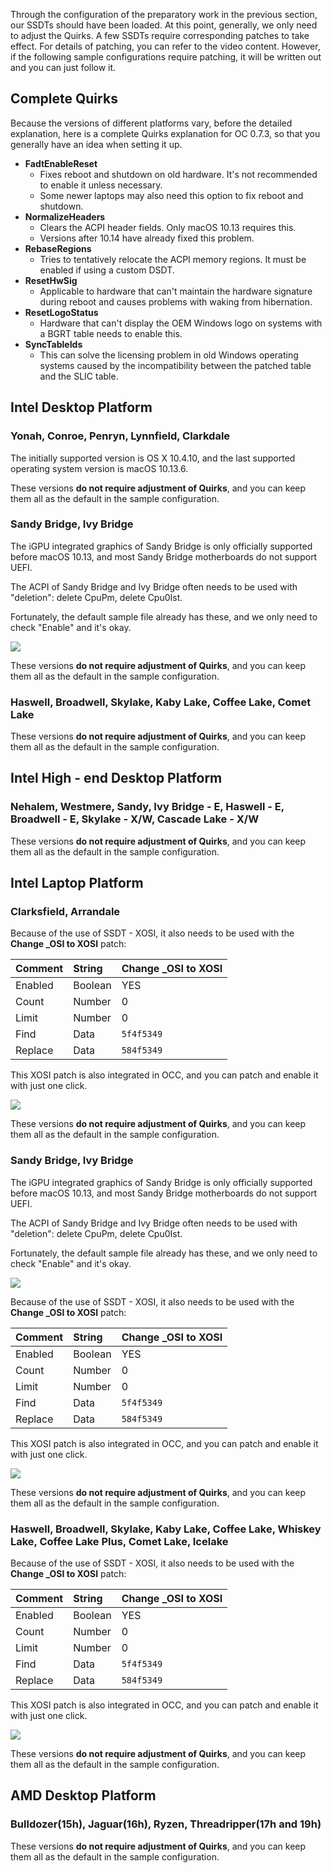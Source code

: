 Through the configuration of the preparatory work in the previous section, our SSDTs should have been loaded. At this point, generally, we only need to adjust the Quirks. A few SSDTs require corresponding patches to take effect. For details of patching, you can refer to the video content. However, if the following sample configurations require patching, it will be written out and you can just follow it.

## Complete Quirks

Because the versions of different platforms vary, before the detailed explanation, here is a complete Quirks explanation for OC 0.7.3, so that you generally have an idea when setting it up.

- **FadtEnableReset**
    * Fixes reboot and shutdown on old hardware. It's not recommended to enable it unless necessary.
    * Some newer laptops may also need this option to fix reboot and shutdown.
- **NormalizeHeaders**
    * Clears the ACPI header fields. Only macOS 10.13 requires this.
    * Versions after 10.14 have already fixed this problem.
- **RebaseRegions**
    * Tries to tentatively relocate the ACPI memory regions. It must be enabled if using a custom DSDT.
- **ResetHwSig**
    * Applicable to hardware that can't maintain the hardware signature during reboot and causes problems with waking from hibernation.
- **ResetLogoStatus**
    * Hardware that can't display the OEM Windows logo on systems with a BGRT table needs to enable this.
- **SyncTableIds**
    * This can solve the licensing problem in old Windows operating systems caused by the incompatibility between the patched table and the SLIC table.

## Intel Desktop Platform

### Yonah, Conroe, Penryn, Lynnfield, Clarkdale

The initially supported version is OS X 10.4.10, and the last supported operating system version is macOS 10.13.6.

These versions **do not require adjustment of Quirks**, and you can keep them all as the default in the sample configuration.

### Sandy Bridge, Ivy Bridge

The iGPU integrated graphics of Sandy Bridge is only officially supported before macOS 10.13, and most Sandy Bridge motherboards do not support UEFI.

The ACPI of Sandy Bridge and Ivy Bridge often needs to be used with "deletion": delete CpuPm, delete Cpu0Ist.

Fortunately, the default sample file already has these, and we only need to check "Enable" and it's okay.

![](https://seanchang.github.io/picx-images-hosting/20241109/xuanyuan.me-16321016052307.webp) 

These versions **do not require adjustment of Quirks**, and you can keep them all as the default in the sample configuration.

### Haswell, Broadwell, Skylake, Kaby Lake, Coffee Lake, Comet Lake

These versions **do not require adjustment of Quirks**, and you can keep them all as the default in the sample configuration.

## Intel High - end Desktop Platform

### Nehalem, Westmere, Sandy, Ivy Bridge - E, Haswell - E, Broadwell - E, Skylake - X/W, Cascade Lake - X/W

These versions **do not require adjustment of Quirks**, and you can keep them all as the default in the sample configuration.

## Intel Laptop Platform

### Clarksfield, Arrandale

Because of the use of SSDT - XOSI, it also needs to be used with the **Change _OSI to XOSI** patch:

| Comment | String  | Change _OSI to XOSI |
| :------ | :------ | :------------------ |
| Enabled | Boolean | YES                 |
| Count   | Number  | 0                   |
| Limit   | Number  | 0                   |
| Find    | Data    | `5f4f5349`          |
| Replace | Data    | `584f5349`          |

This XOSI patch is also integrated in OCC, and you can patch and enable it with just one click.

![](https://seanchang.github.io/picx-images-hosting/20241109/xuanyuan.me-16321014622683.webp) 

These versions **do not require adjustment of Quirks**, and you can keep them all as the default in the sample configuration.

### Sandy Bridge, Ivy Bridge

The iGPU integrated graphics of Sandy Bridge is only officially supported before macOS 10.13, and most Sandy Bridge motherboards do not support UEFI.

The ACPI of Sandy Bridge and Ivy Bridge often needs to be used with "deletion": delete CpuPm, delete Cpu0Ist.

Fortunately, the default sample file already has these, and we only need to check "Enable" and it's okay.

![](https://seanchang.github.io/picx-images-hosting/20241109/xuanyuan.me-16321016052307.webp) 

Because of the use of SSDT - XOSI, it also needs to be used with the **Change _OSI to XOSI** patch:

| Comment | String  | Change _OSI to XOSI |
| :------ | :------ | :------------------ |
| Enabled | Boolean | YES                 |
| Count   | Number  | 0                   |
| Limit   | Number  | 0                   |
| Find    | Data    | `5f4f5349`          |
| Replace | Data    | `584f5349`          |

This XOSI patch is also integrated in OCC, and you can patch and enable it with just one click.

![](https://seanchang.github.io/picx-images-hosting/20241109/xuanyuan.me-16321014622683.webp) 

These versions **do not require adjustment of Quirks**, and you can keep them all as the default in the sample configuration.

### Haswell, Broadwell, Skylake, Kaby Lake, Coffee Lake, Whiskey Lake, Coffee Lake Plus, Comet Lake, Icelake

Because of the use of SSDT - XOSI, it also needs to be used with the **Change _OSI to XOSI** patch:

| Comment | String  | Change _OSI to XOSI |
| :------ | :------ | :------------------ |
| Enabled | Boolean | YES                 |
| Count   | Number  | 0                   |
| Limit   | Number  | 0                   |
| Find    | Data    | `5f4f5349`          |
| Replace | Data    | `584f5349`          |

This XOSI patch is also integrated in OCC, and you can patch and enable it with just one click.

![](https://seanchang.github.io/picx-images-hosting/20241109/xuanyuan.me-16321014622683.webp) 

These versions **do not require adjustment of Quirks**, and you can keep them all as the default in the sample configuration.

## AMD Desktop Platform

### Bulldozer(15h), Jaguar(16h), Ryzen, Threadripper(17h and 19h)

These versions **do not require adjustment of Quirks**, and you can keep them all as the default in the sample configuration.